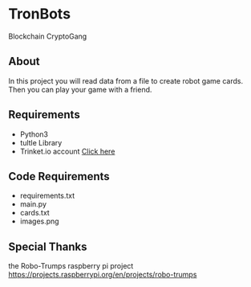 # TronBots
Blockchain CryptoGang

## About
In this project you will read data from a file to create robot game cards. Then you can play your game with a friend.

## Requirements
* Python3
* tultle Library 
* Trinket.io account [Click here](https://trinket.io)

## Code Requirements
* requirements.txt
* main.py
* cards.txt
* images.png

## Special Thanks
the Robo-Trumps raspberry pi project https://projects.raspberrypi.org/en/projects/robo-trumps
